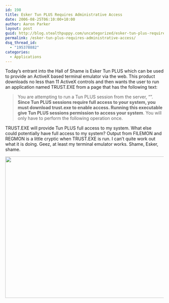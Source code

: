 ```yaml
---
id: 198
title: Esker Tun PLUS Requires Administrative Access
date: 2006-08-25T06:10:00+10:00
author: Aaron Parker
layout: post
guid: http://blog.stealthpuppy.com/uncategorized/esker-tun-plus-requires-administrative-access
permalink: /esker-tun-plus-requires-administrative-access/
dsq_thread_id:
  - "195378882"
categories:
  - Applications
---
```

Today&#8217;s entrant into the Hall of Shame is Esker Tun PLUS which can be used to provide an ActiveX based terminal emulator via the web. This product downloads no less than 11 ActiveX controls and then wants the user to run an application named TRUST.EXE from a page that has the following text:

<blockquote style="margin-right: 0px" dir="ltr">
  <p>
    You are attempting to run a Tun PLUS session from the server, &#8220;<edited>&#8221;. <strong>Since Tun PLUS sessions require full access to your system, you must download trust.exe to enable access. Running this executable give Tun PLUS sessions permission to access your system</strong>. You will only have to perform the following operation once.
  </p>
</blockquote>

TRUST.EXE will provide Tun PLUS full access to my system. What else could potentially have full access to my system? Output from FILEMON and REGMON is a little cryptic when TRUST.EXE is run. I can&#8217;t quite work out what it is doing. Geez, at least my terminal emulator works. Shame, Esker, shame.

<img width="602" src="http://stealthpuppy.com/wp-content/uploads/2006/08/1000.14.59.eskertunplus.png" height="449" style="width: 602px; height: 449px" />